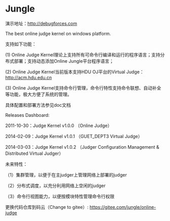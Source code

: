 Jungle
========

演示地址：http://debugforces.com

The best online judge kernel on windows platform.

支持如下功能：

(1) Online Judge Kernel理论上支持所有可命令行编译和运行的程序语言；支持分布式部署；支持动态添加Online Jungle平台程序语言；

(2) Online Judge Kernel当前版本支持HDU OJ平台的Virtual Judge：http://acm.hdu.edu.cn 

(3) Online Judge Kernel支持命令行管理，命令行特性支持命令联想、自动补全等功能，极大方便了系统的管理。


具体配置和部署方法参见doc文档


Releases Dashboard: 

2011-10-30：Judge Kernel v1.0.0  （Online Judge）   

2014-02-09：Judge Kernel v1.0.1  （GUET_DEPT3 Virtual Judge） 

2014-03-03：Judge Kernel v1.0.2  （Judger Configuration Management &  Distributed  Virtual Judger）



未来特性：

（1）集群管理，以便于在主judger上管理网络上部署的judger

（2）分布式调度，以充分利用网络上空闲的judger

（3）命令行视图能力，以便按模块特性管理命令行权限
 
 
 更换代码仓库到码云（Change to gitee）: https://gitee.com/jungle/online-judge
